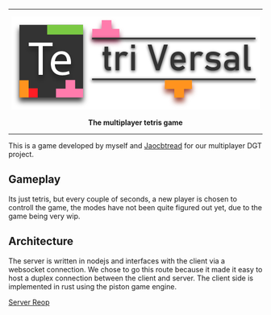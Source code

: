 ------------------------------------------------------------------------------------

<p align="center"><img src="logo.png" alt="Tetriversal logo"/></p>
<p align="center"><strong>The multiplayer tetris game</strong></p>

------------------------------------------------------------------------------------

This is a game developed by myself and [Jaocbtread](https://github.com/jacobtread) for our multiplayer DGT project.

## Gameplay
Its just tetris, but every couple of seconds, a new player is chosen to controll the game, the modes 
have not been quite figured out yet, due to the game being very wip.

## Architecture
The server is written in nodejs and interfaces with the client via a websocket connection. We chose to go this
route because it made it easy to host a duplex connection between the client and server. The client side is implemented 
in rust using the piston game engine.

[Server Reop](https://github.com/jacobtread/tetriversal)
